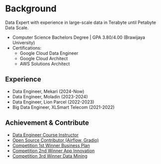 # Background
Data Expert with experience in large-scale data in Terabyte until Petabyte Data Scale.
- Computer Science Bachelors Degree | GPA 3.80/4.00 (Brawijaya University)
- Certifications:
  - Google Cloud Data Engineer
  - Google Cloud Architect
  - AWS Solutions Architect

## Experience
- Data Engineer, Mekari (2024-Now)
- Data Engineer, Moladin (2023-2024)
- Data Engineer, Lion Parcel (2022-2023)
- Big Data Engineer, XLSmart Telecom (2021-2022)

## Achievement & Contribute
- [Data Engineer Course Instructor](https://github.com/azharizz/Data_Engineer_Streamlit_Airflow)
- [Open Source Contributor (Airflow, Gradio)](https://github.com/azharizz)
- [Competition 1st Winner Business Plan](https://drive.google.com/drive/folders/1BlyoWQRzz5B1PRCB2WcxqluGGYPG2c-f)
- [Competition 2nd Winner App Innovation](https://drive.google.com/drive/folders/1BlyoWQRzz5B1PRCB2WcxqluGGYPG2c-f)
- [Competition 3rd Winner Data Mining](https://drive.google.com/drive/folders/1BlyoWQRzz5B1PRCB2WcxqluGGYPG2c-f)

